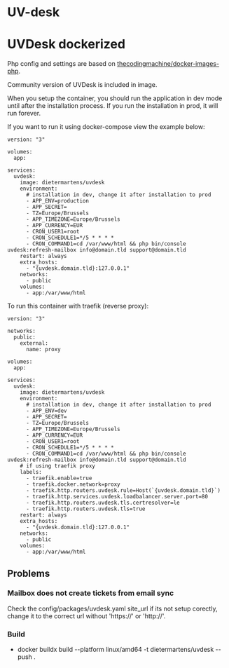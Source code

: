 # UV-desk
# UVDesk dockerized

Php config and settings are based on [thecodingmachine/docker-images-php](https://github.com/thecodingmachine/docker-images-php).

Community version of UVDesk is included in image.

When you setup the container, you should run the application in dev mode until after the installation process. If you run the installation in prod, it will run forever.

If you want to run it using docker-compose view the example below:

```
version: "3"

volumes:
  app:

services:
  uvdesk:
    image: dietermartens/uvdesk
    environment:
      # installation in dev, change it after installation to prod
      - APP_ENV=production
      - APP_SECRET=
      - TZ=Europe/Brussels
      - APP_TIMEZONE=Europe/Brussels
      - APP_CURRENCY=EUR
      - CRON_USER1=root
      - CRON_SCHEDULE1=*/5 * * * *
      - CRON_COMMAND1=cd /var/www/html && php bin/console uvdesk:refresh-mailbox info@domain.tld support@domain.tld
    restart: always
    extra_hosts:
      - "{uvdesk.domain.tld}:127.0.0.1"
    networks:
      - public
    volumes:
      - app:/var/www/html
```

To run this container with traefik (reverse proxy):

```
version: "3"

networks:
  public:
    external:
      name: proxy

volumes:
  app:

services:
  uvdesk:
    image: dietermartens/uvdesk
    environment:
      # installation in dev, change it after installation to prod
      - APP_ENV=dev
      - APP_SECRET=
      - TZ=Europe/Brussels
      - APP_TIMEZONE=Europe/Brussels
      - APP_CURRENCY=EUR
      - CRON_USER1=root
      - CRON_SCHEDULE1=*/5 * * * *
      - CRON_COMMAND1=cd /var/www/html && php bin/console uvdesk:refresh-mailbox info@domain.tld support@domain.tld
    # if using traefik proxy
    labels:
      - traefik.enable=true
      - traefik.docker.network=proxy
      - traefik.http.routers.uvdesk.rule=Host(`{uvdesk.domain.tld}`)
      - traefik.http.services.uvdesk.loadbalancer.server.port=80
      - traefik.http.routers.uvdesk.tls.certresolver=le
      - traefik.http.routers.uvdesk.tls=true
    restart: always
    extra_hosts:
      - "{uvdesk.domain.tld}:127.0.0.1"
    networks:
      - public
    volumes:
      - app:/var/www/html
```

## Problems

### Mailbox does not create tickets from email sync

Check the config/packages/uvdesk.yaml site_url if its not setup corectly, change it to the correct url without 'https://' or 'http://'.

### Build

- docker buildx build --platform linux/amd64 -t dietermartens/uvdesk --push .
